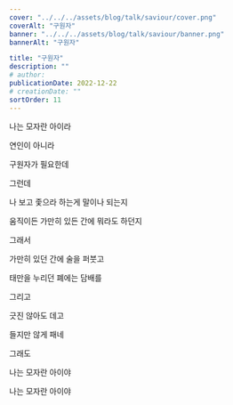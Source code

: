 ```yaml
---
cover: "../../../assets/blog/talk/saviour/cover.png"
coverAlt: "구원자"
banner: "../../../assets/blog/talk/saviour/banner.png"
bannerAlt: "구원자"

title: "구원자"
description: ""
# author:
publicationDate: 2022-12-22
# creationDate: ""
sortOrder: 11
---
```


나는 모자란 아이라

연인이 아니라

구원자가 필요한데

그런데

나 보고 좇으라 하는게 말이나 되는지

움직이든 가만히 있든 간에 뭐라도 하던지

그래서

가만히 있던 간에 술을 퍼붓고

태만을 누리던 폐에는 담배를

그리고

긋진 않아도 데고

들지만 않게 패네

그래도

나는 모자란 아이야

나는 모자란 아이야